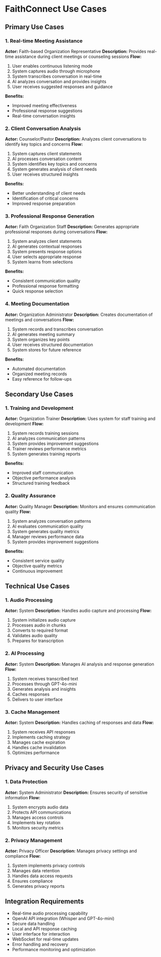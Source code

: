 # FaithConnect Use Cases

## Primary Use Cases

### 1. Real-time Meeting Assistance
**Actor:** Faith-based Organization Representative
**Description:** Provides real-time assistance during client meetings or counseling sessions
**Flow:**
1. User enables continuous listening mode
2. System captures audio through microphone
3. System transcribes conversation in real-time
4. AI analyzes conversation and provides insights
5. User receives suggested responses and guidance

**Benefits:**
- Improved meeting effectiveness
- Professional response suggestions
- Real-time conversation insights

### 2. Client Conversation Analysis
**Actor:** Counselor/Pastor
**Description:** Analyzes client conversations to identify key topics and concerns
**Flow:**
1. System captures client statements
2. AI processes conversation content
3. System identifies key topics and concerns
4. System generates analysis of client needs
5. User receives structured insights

**Benefits:**
- Better understanding of client needs
- Identification of critical concerns
- Improved response preparation

### 3. Professional Response Generation
**Actor:** Faith Organization Staff
**Description:** Generates appropriate professional responses during conversations
**Flow:**
1. System analyzes client statements
2. AI generates contextual responses
3. System presents response options
4. User selects appropriate response
5. System learns from selections

**Benefits:**
- Consistent communication quality
- Professional response formatting
- Quick response selection

### 4. Meeting Documentation
**Actor:** Organization Administrator
**Description:** Creates documentation of meetings and conversations
**Flow:**
1. System records and transcribes conversation
2. AI generates meeting summary
3. System organizes key points
4. User receives structured documentation
5. System stores for future reference

**Benefits:**
- Automated documentation
- Organized meeting records
- Easy reference for follow-ups

## Secondary Use Cases

### 1. Training and Development
**Actor:** Organization Trainer
**Description:** Uses system for staff training and development
**Flow:**
1. System records training sessions
2. AI analyzes communication patterns
3. System provides improvement suggestions
4. Trainer reviews performance metrics
5. System generates training reports

**Benefits:**
- Improved staff communication
- Objective performance analysis
- Structured training feedback

### 2. Quality Assurance
**Actor:** Quality Manager
**Description:** Monitors and ensures communication quality
**Flow:**
1. System analyzes conversation patterns
2. AI evaluates communication quality
3. System generates quality metrics
4. Manager reviews performance data
5. System provides improvement suggestions

**Benefits:**
- Consistent service quality
- Objective quality metrics
- Continuous improvement

## Technical Use Cases

### 1. Audio Processing
**Actor:** System
**Description:** Handles audio capture and processing
**Flow:**
1. System initializes audio capture
2. Processes audio in chunks
3. Converts to required format
4. Validates audio quality
5. Prepares for transcription

### 2. AI Processing
**Actor:** System
**Description:** Manages AI analysis and response generation
**Flow:**
1. System receives transcribed text
2. Processes through GPT-4o-mini
3. Generates analysis and insights
4. Caches responses
5. Delivers to user interface

### 3. Cache Management
**Actor:** System
**Description:** Handles caching of responses and data
**Flow:**
1. System receives API responses
2. Implements caching strategy
3. Manages cache expiration
4. Handles cache invalidation
5. Optimizes performance

## Privacy and Security Use Cases

### 1. Data Protection
**Actor:** System Administrator
**Description:** Ensures security of sensitive information
**Flow:**
1. System encrypts audio data
2. Protects API communications
3. Manages access controls
4. Implements key rotation
5. Monitors security metrics

### 2. Privacy Management
**Actor:** Privacy Officer
**Description:** Manages privacy settings and compliance
**Flow:**
1. System implements privacy controls
2. Manages data retention
3. Handles data access requests
4. Ensures compliance
5. Generates privacy reports

## Integration Requirements

- Real-time audio processing capability
- OpenAI API integration (Whisper and GPT-4o-mini)
- Secure data handling
- Local and API response caching
- User interface for interaction
- WebSocket for real-time updates
- Error handling and recovery
- Performance monitoring and optimization
